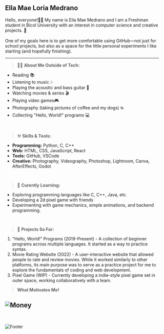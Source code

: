 ## Ella Mae Loria Medrano


Hello, everyone!👋🏻 My name is Ella Mae Medrano and I am a Freshman student in Bicol University with an interest in computer science and creative projects. 👾 
<br><br>
One of my goals here is to get more comfortable using GitHub—not just for school projects, but also as a space for the little personal experiments I like starting (and hopefully finishing).
    
---


> 👩🏻 **About Me Outside of Tech:**
* Reading 📚    
* Listening to music 🎶
* Playing the acoustic and bass guitar 🎸 
* Watching movies & series 🎬 
* Playing video games🎮
* Photography (taking pictures of coffee and my dogs) ☕ 
* Collecting "Hello, World!" programs 💻

<br>

> ⚒ **Skills & Tools:**
* **Programming:** Python, C, C++
* **Web:** HTML, CSS, JavaScript, React
* **Tools:** GitHub, VSCode
* **Creative:** Photography, Videography, Photoshop, Lightroom, Canva, AfterEffects, Godot

<br>


> 🌱 **Curently Learning:**
* Exploring programming languages like C, C++, Java, etc.
* Developing a 2d pixel game with friends
* Experimenting with game mechanics, simple animations, and backend programming.

<br>

> 🚀 **Projects So Far:**
1. "Hello, World!" Programs (2019-Present) - A collection of beginner programs across multiple languages. It started as a way to practice syntax.
2. Movie Rating Website (2022) - A user-interactive website that allowed people to rate and review movies. While it worked similarly to other platforms, its main purpose was to serve as a practice project for me to explore the fundamentals of coding and web development.
3. Pixel Game (WIP) - Currently developing a indie-style pixel game set in outer space, working collaboratively with a team.

> **What Motivates Me!**

![Money](https://i.pinimg.com/736x/d6/69/a4/d669a45ca1a937d1d622d906d0177292.jpg) 
---
<br>

![Footer](https://i.pinimg.com/1200x/e2/1f/8d/e21f8d15fad55c76c6b1a7fa7ad6b5e3.jpg)